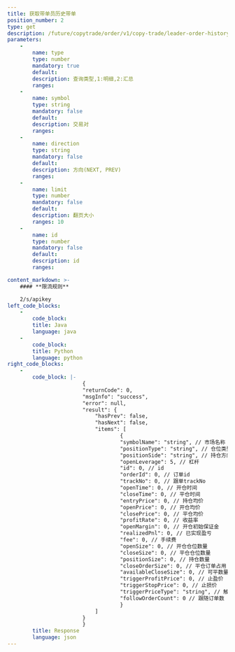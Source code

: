 ```yaml
---
title: 获取带单员历史带单
position_number: 2
type: get
description: /future/copytrade/order/v1/copy-trade/leader-order-history
parameters:
    -
        name: type
        type: number
        mandatory: true
        default:
        description: 查询类型,1:明细,2:汇总
        ranges:
    -
        name: symbol
        type: string
        mandatory: false
        default:
        description: 交易对
        ranges:
    -
        name: direction
        type: string
        mandatory: false
        default:
        description: 方向(NEXT, PREV)
        ranges:
    -
        name: limit
        type: number
        mandatory: false
        default:
        description: 翻页大小
        ranges: 10
    -
        name: id
        type: number
        mandatory: false
        default:
        description: id
        ranges:

content_markdown: >-
    #### **限流规则**

    2/s/apikey
left_code_blocks:
    -
        code_block:
        title: Java
        language: java
    -
        code_block:
        title: Python
        language: python
right_code_blocks:
    -
        code_block: |-
                        {
                        "returnCode": 0,
                        "msgInfo": "success",
                        "error": null,
                        "result": {
                            "hasPrev": false,
                            "hasNext": false,
                            "items": [
                                    {
                                    "symbolName": "string", // 市场名称
                                    "positionType": "string", // 仓位类型:CROSSED(全仓);ISOLATED(逐仓)
                                    "positionSide": "string", // 持仓方向:LONG;SHORT
                                    "openLeverage": 5, // 杠杆
                                    "id": 0, // id
                                    "orderId": 0, // 订单id
                                    "trackNo": 0, // 跟单trackNo
                                    "openTime": 0, // 开仓时间
                                    "closeTime": 0, // 平仓时间
                                    "entryPrice": 0, // 持仓均价
                                    "openPrice": 0, // 开仓均价
                                    "closePrice": 0, // 平仓均价
                                    "profitRate": 0, // 收益率
                                    "openMargin": 0, // 开仓初始保证金
                                    "realizedPnl": 0, // 已实现盈亏
                                    "fee": 0, // 手续费
                                    "openSize": 0, // 开仓仓位数量
                                    "closeSize": 0, // 平仓仓位数量
                                    "positionSize": 0, // 持仓数量
                                    "closeOrderSize": 0, // 平仓订单占用
                                    "availableCloseSize": 0, // 可平数量
                                    "triggerProfitPrice": 0, // 止盈价
                                    "triggerStopPrice": 0, // 止损价
                                    "triggerPriceType": "string", // 触发价格类型:LATEST_PRICE,MARK_PRICE
                                    "followOrderCount": 0 // 跟随订单数
                                    }
                            ]
                        }
                        }
        title: Response
        language: json
---
```

